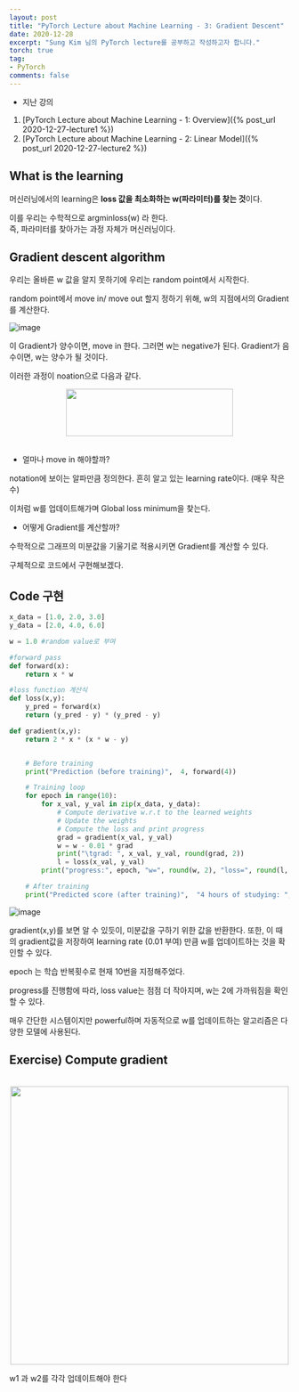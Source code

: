 ```yaml
---
layout: post
title: "PyTorch Lecture about Machine Learning - 3: Gradient Descent"
date: 2020-12-28
excerpt: "Sung Kim 님의 PyTorch lecture를 공부하고 작성하고자 합니다."
torch: true
tag:
- PyTorch
comments: false
---
```


- 지난 강의

1. [PyTorch Lecture about Machine Learning - 1: Overview]({% post_url 2020-12-27-lecture1 %})
2. [PyTorch Lecture about Machine Learning - 2: Linear Model]({% post_url 2020-12-27-lecture2 %})

## What is the learning

머신러닝에서의 learning은 **loss 값을 최소화하는 w(파라미터)를 찾는 것**이다.

이를 우리는 수학적으로 argminloss(w) 라 한다.<br>
즉, 파라미터를 찾아가는 과정 자체가 머신러닝이다.

## Gradient descent algorithm

우리는 올바른 w 값을 알지 못하기에 우리는 random point에서 시작한다.

random point에서 move in/ move out 할지 정하기 위해, w의 지점에서의 Gradient를 계산한다.<br>

![image](https://user-images.githubusercontent.com/28617444/103216857-6d072080-495a-11eb-979d-b167be6b4fd8.png)

이 Gradient가 양수이면, move in 한다. 그러면 w는 negative가 된다.
Gradient가 음수이면, w는 양수가 될 것이다.

이러한 과정이 noation으로 다음과 같다.

<center><img src="https://user-images.githubusercontent.com/28617444/103216899-84dea480-495a-11eb-954e-def43560d712.png" width="300" height="85"></center>

<br>

- 얼마나 move in 해야할까?

notation에 보이는 알파만큼 정의한다. 흔히 알고 있는 learning rate이다. (매우 작은 수)

이처럼 w를 업데이트해가며 Global loss minimum을 찾는다.

- 어떻게 Gradient를 계산할까?

수학적으로 그래프의 미분값을 기울기로 적용시키면 Gradient를 계산할 수 있다.

구체적으로 코드에서 구현해보겠다.

## Code 구현

```python
x_data = [1.0, 2.0, 3.0]
y_data = [2.0, 4.0, 6.0]

w = 1.0 #random value로 부여

#forward pass
def forward(x):
    return x * w

#loss function 계산식
def loss(x,y):
    y_pred = forward(x)
    return (y_pred - y) * (y_pred - y)

def gradient(x,y):
    return 2 * x * (x * w - y)


    # Before training
    print("Prediction (before training)",  4, forward(4))

    # Training loop
    for epoch in range(10):
        for x_val, y_val in zip(x_data, y_data):
            # Compute derivative w.r.t to the learned weights
            # Update the weights
            # Compute the loss and print progress
            grad = gradient(x_val, y_val)
            w = w - 0.01 * grad
            print("\tgrad: ", x_val, y_val, round(grad, 2))
            l = loss(x_val, y_val)
        print("progress:", epoch, "w=", round(w, 2), "loss=", round(l, 2))

    # After training
    print("Predicted score (after training)",  "4 hours of studying: ", forward(4))


```
![image](https://user-images.githubusercontent.com/28617444/103217781-cc663000-495c-11eb-83c1-284e97307c66.png)

gradient(x,y)를 보면 알 수 있듯이, 미분값을 구하기 위한 값을 반환한다.
또한, 이 때의 gradient값을 저장하여 learning rate (0.01 부여) 만큼 w를 업데이트하는 것을 확인할 수 있다.

epoch 는 학습 반복횟수로 현재 10번을 지정해주었다.

progress를 진행함에 따라, loss value는 점점 더 작아지며,
w는 2에 가까워짐을 확인할 수 있다.

매우 간단한 시스템이지만 powerful하며 자동적으로 w를 업데이트하는 알고리즘은 다양한 모델에 사용된다.

## Exercise) Compute gradient
<br>
<center><img src="https://user-images.githubusercontent.com/28617444/103217905-15b67f80-495d-11eb-8ffb-02f30a06a570.png" width="500" height=""></center>

w1 과 w2를 각각 업데이트해야 한다
